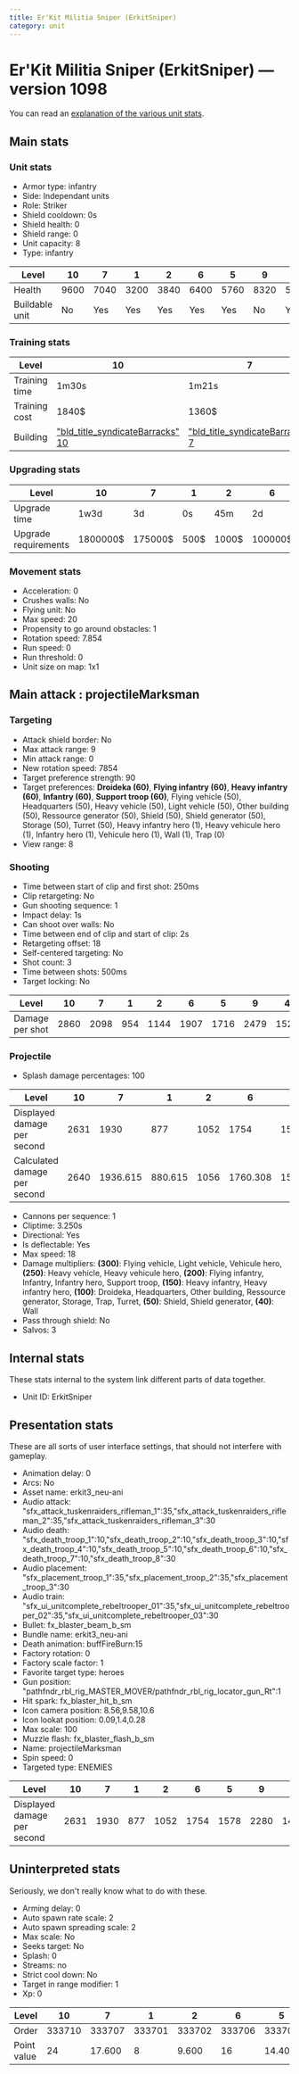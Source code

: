 ```yaml
---
title: Er'Kit Militia Sniper (ErkitSniper)
category: unit
---
```


# Er'Kit Militia Sniper (ErkitSniper) — version 1098

You can read an [explanation  of the various unit stats](unitexplained.md).

## Main stats

### Unit stats

  * Armor type: infantry
  * Side: Independant units
  * Role: Striker
  * Shield cooldown: 0s
  * Shield health: 0
  * Shield range: 0
  * Unit capacity: 8
  * Type: infantry

|Level         |10  |7   |1   |2   |6   |5   |9   |4   |3   |8   |
|--------------|----|----|----|----|----|----|----|----|----|----|
|Health        |9600|7040|3200|3840|6400|5760|8320|5120|4480|7680|
|Buildable unit|No  |Yes |Yes |Yes |Yes |Yes |No  |Yes |Yes |Yes |


### Training stats

|Level        |10                                                        |7                                                        |1                                                        |2                                                        |6                                                        |5                                                        |9                                                        |4                                                        |3                                                        |8                                                        |
|-------------|----------------------------------------------------------|---------------------------------------------------------|---------------------------------------------------------|---------------------------------------------------------|---------------------------------------------------------|---------------------------------------------------------|---------------------------------------------------------|---------------------------------------------------------|---------------------------------------------------------|---------------------------------------------------------|
|Training time|1m30s                                                     |1m21s                                                    |1m3s                                                     |1m6s                                                     |1m18s                                                    |1m15s                                                    |1m27s                                                    |1m12s                                                    |1m9s                                                     |1m24s                                                    |
|Training cost|1840$                                                     |1360$                                                    |400$                                                     |560$                                                     |1200$                                                    |1040$                                                    |1680$                                                    |880$                                                     |720$                                                     |1520$                                                    |
|Building     |["bld_title_syndicateBarracks" 10](syndicateBarracks.html)|["bld_title_syndicateBarracks" 7](syndicateBarracks.html)|["bld_title_syndicateBarracks" 1](syndicateBarracks.html)|["bld_title_syndicateBarracks" 2](syndicateBarracks.html)|["bld_title_syndicateBarracks" 6](syndicateBarracks.html)|["bld_title_syndicateBarracks" 5](syndicateBarracks.html)|["bld_title_syndicateBarracks" 9](syndicateBarracks.html)|["bld_title_syndicateBarracks" 4](syndicateBarracks.html)|["bld_title_syndicateBarracks" 3](syndicateBarracks.html)|["bld_title_syndicateBarracks" 8](syndicateBarracks.html)|


### Upgrading stats

|Level               |10      |7      |1   |2    |6      |5     |9       |4     |3    |8      |
|--------------------|--------|-------|----|-----|-------|------|--------|------|-----|-------|
|Upgrade time        |1w3d    |3d     |0s  |45m  |2d     |12h   |1w      |6h    |2h   |5d     |
|Upgrade requirements|1800000$|175000$|500$|1000$|100000$|18000$|1000000$|13000$|4000$|340000$|


### Movement stats

  * Acceleration: 0
  * Crushes walls: No
  * Flying unit: No
  * Max speed: 20
  * Propensity to go around obstacles: 1
  * Rotation speed: 7.854
  * Run speed: 0
  * Run threshold: 0
  * Unit size on map: 1x1

## Main attack : projectileMarksman

### Targeting

  * Attack shield border: No
  * Max attack range: 9
  * Min attack range: 0
  * New rotation speed: 7854
  * Target preference strength: 90
  * Target preferences: **Droideka (60)**, **Flying infantry (60)**, **Heavy infantry (60)**, **Infantry (60)**, **Support troop (60)**, Flying vehicle (50), Headquarters (50), Heavy vehicle (50), Light vehicle (50), Other building (50), Ressource generator (50), Shield (50), Shield generator (50), Storage (50), Turret (50), Heavy infantry hero (1), Heavy vehicule hero (1), Infantry hero (1), Vehicule hero (1), Wall (1), Trap (0)
  * View range: 8

### Shooting

  * Time between start of clip and first shot: 250ms
  * Clip retargeting: No
  * Gun shooting sequence: 1
  * Impact delay: 1s
  * Can shoot over walls: No
  * Time between end of clip and start of clip: 2s
  * Retargeting offset: 18
  * Self-centered targeting: No
  * Shot count: 3
  * Time between shots: 500ms
  * Target locking: No

|Level          |10  |7   |1  |2   |6   |5   |9   |4   |3   |8   |
|---------------|----|----|---|----|----|----|----|----|----|----|
|Damage per shot|2860|2098|954|1144|1907|1716|2479|1526|1335|2288|


### Projectile

  * Splash damage percentages: 100

|Level                       |10  |7       |1      |2   |6       |5   |9       |4       |3       |8   |
|----------------------------|----|--------|-------|----|--------|----|--------|--------|--------|----|
|Displayed damage per second |2631|1930    |877    |1052|1754    |1578|2280    |1403    |1228    |2104|
|Calculated damage per second|2640|1936.615|880.615|1056|1760.308|1584|2288.308|1408.615|1232.308|2112|


  * Cannons per sequence: 1
  * Cliptime: 3.250s
  * Directional: Yes
  * Is deflectable: Yes
  * Max speed: 18
  * Damage multipliers: **(300)**: Flying vehicle, Light vehicle, Vehicule hero, **(250)**: Heavy vehicle, Heavy vehicule hero, **(200)**: Flying infantry, Infantry, Infantry hero, Support troop, **(150)**: Heavy infantry, Heavy infantry hero, **(100)**: Droideka, Headquarters, Other building, Ressource generator, Storage, Trap, Turret, **(50)**: Shield, Shield generator, **(40)**: Wall
  * Pass through shield: No
  * Salvos: 3

## Internal stats

These stats internal to the system link different parts of data together.

  * Unit ID: ErkitSniper

## Presentation stats

These are all sorts of user interface settings, that should not interfere with gameplay.

  * Animation delay: 0
  * Arcs: No
  * Asset name: erkit3_neu-ani
  * Audio attack: "sfx_attack_tuskenraiders_rifleman_1":35,"sfx_attack_tuskenraiders_rifleman_2":35,"sfx_attack_tuskenraiders_rifleman_3":30
  * Audio death: "sfx_death_troop_1":10,"sfx_death_troop_2":10,"sfx_death_troop_3":10,"sfx_death_troop_4":10,"sfx_death_troop_5":10,"sfx_death_troop_6":10,"sfx_death_troop_7":10,"sfx_death_troop_8":30
  * Audio placement: "sfx_placement_troop_1":35,"sfx_placement_troop_2":35,"sfx_placement_troop_3":30
  * Audio train: "sfx_ui_unitcomplete_rebeltrooper_01":35,"sfx_ui_unitcomplete_rebeltrooper_02":35,"sfx_ui_unitcomplete_rebeltrooper_03":30
  * Bullet: fx_blaster_beam_b_sm
  * Bundle name: erkit3_neu-ani
  * Death animation: buffFireBurn:15
  * Factory rotation: 0
  * Factory scale factor: 1
  * Favorite target type: heroes
  * Gun position: "pathfndr_rbl_rig_MASTER_MOVER/pathfndr_rbl_rig_locator_gun_Rt":1
  * Hit spark: fx_blaster_hit_b_sm
  * Icon camera position: 8.56,9.58,10.6
  * Icon lookat position: 0.09,1.4,0.28
  * Max scale: 100
  * Muzzle flash: fx_blaster_flash_b_sm
  * Name: projectileMarksman
  * Spin speed: 0
  * Targeted type: ENEMIES

|Level                      |10  |7   |1  |2   |6   |5   |9   |4   |3   |8   |
|---------------------------|----|----|---|----|----|----|----|----|----|----|
|Displayed damage per second|2631|1930|877|1052|1754|1578|2280|1403|1228|2104|


## Uninterpreted stats

Seriously, we don't really know what to do with these.

  * Arming delay: 0
  * Auto spawn rate scale: 2
  * Auto spawn spreading scale: 2
  * Max scale: No
  * Seeks target: No
  * Splash: 0
  * Streams: no
  * Strict cool down: No
  * Target in range modifier: 1
  * Xp: 0

|Level      |10    |7     |1     |2     |6     |5     |9     |4     |3     |8     |
|-----------|------|------|------|------|------|------|------|------|------|------|
|Order      |333710|333707|333701|333702|333706|333705|333709|333704|333703|333708|
|Point value|24    |17.600|8     |9.600 |16    |14.400|20.800|12.800|11.200|19.200|


